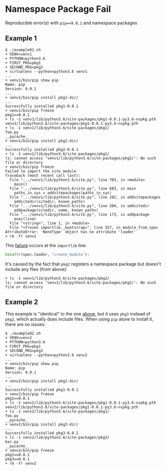 # Namespace Package Fail

Reproducible error(s) with `pip==9.0.1` and namespace packages

## Example 1

```
$ ./example01.sh
+ VENV=venv1
+ PYTHON=python3.6
+ FIRST_PKG=pkg1
+ SECOND_PKG=pkg2
+ virtualenv --python=python3.6 venv1
...
+ venv1/bin/pip show pip
Name: pip
Version: 9.0.1
...
+ venv1/bin/pip install pkg1-dir/
...
Successfully installed pkg1-0.0.1
+ venv1/bin/pip freeze
pkg1==0.0.1
+ ls -1 venv1/lib/python3.6/site-packages/pkg1-0.0.1-py3.6-nspkg.pth
venv1/lib/python3.6/site-packages/pkg1-0.0.1-py3.6-nspkg.pth
+ ls -1 venv1/lib/python3.6/site-packages/pkg1/
foo.py
__pycache__
+ venv1/bin/pip install pkg2-dir/
...
Successfully installed pkg2-0.0.1
+ ls -1 venv1/lib/python3.6/site-packages/pkg2/
ls: cannot access 'venv1/lib/python3.6/site-packages/pkg2/': No such file or directory
+ venv1/bin/pip freeze
Failed to import the site module
Traceback (most recent call last):
  File ".../venv1/lib/python3.6/site.py", line 703, in <module>
    main()
  File ".../venv1/lib/python3.6/site.py", line 683, in main
    paths_in_sys = addsitepackages(paths_in_sys)
  File ".../venv1/lib/python3.6/site.py", line 282, in addsitepackages
    addsitedir(sitedir, known_paths)
  File ".../venv1/lib/python3.6/site.py", line 204, in addsitedir
    addpackage(sitedir, name, known_paths)
  File ".../venv1/lib/python3.6/site.py", line 173, in addpackage
    exec(line)
  File "<string>", line 1, in <module>
  File "<frozen importlib._bootstrap>", line 557, in module_from_spec
AttributeError: 'NoneType' object has no attribute 'loader'
+ rm -fr venv1
```

This [failure][1] occurs at the `importlib` line:

```python
hasattr(spec.loader, 'create_module'):
```

It's caused by the fact that `pkg2` registers a namespace package but doesn't
include any files (from above):

```
+ ls -1 venv1/lib/python3.6/site-packages/pkg2/
ls: cannot access 'venv1/lib/python3.6/site-packages/pkg2/': No such file or directory
```

## Example 2

This example is "identical" to the one [above][2], but it uses `pkg3` instead
of `pkg2`, which actually does include files. When using `pip` alone to
install it, there are no issues:

```
$ ./example02.sh
+ VENV=venv2
+ PYTHON=python3.6
+ FIRST_PKG=pkg1
+ SECOND_PKG=pkg3
+ virtualenv --python=python3.6 venv2
...
+ venv2/bin/pip show pip
Name: pip
Version: 9.0.1
...
+ venv2/bin/pip install pkg1-dir/
...
Successfully installed pkg1-0.0.1
+ venv2/bin/pip freeze
pkg1==0.0.1
+ ls -1 venv2/lib/python3.6/site-packages/pkg1-0.0.1-py3.6-nspkg.pth
venv2/lib/python3.6/site-packages/pkg1-0.0.1-py3.6-nspkg.pth
+ ls -1 venv2/lib/python3.6/site-packages/pkg1/
foo.py
__pycache__
+ venv2/bin/pip install pkg3-dir/
...
Successfully installed pkg3-0.0.1
+ ls -1 venv2/lib/python3.6/site-packages/pkg3/
bar.py
__pycache__
+ venv2/bin/pip freeze
pkg1==0.0.1
pkg3==0.0.1
+ rm -fr venv2
```

[1]: https://github.com/python/cpython/blob/v3.6.2/Lib/importlib/_bootstrap.py#L557
[2]: #example-1
